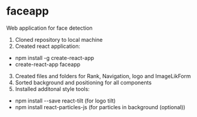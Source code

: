 # faceapp
Web application for face detection

1. Cloned repository to local machine
2. Created react application:
-  npm install -g create-react-app
-  create-react-app faceapp
3. Created files and folders for Rank, Navigation, logo and ImageLikForm
4. Sorted background and positioning for all components
5. Installed additonal style tools:
- npm install --save react-tilt (for logo tilt)
- npm install react-particles-js (for particles in background (optional))